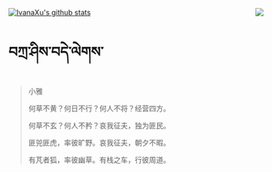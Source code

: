 [![IvanaXu's github stats](https://github-readme-stats.vercel.app/api?username=IvanaXu)](https://github.com/anuraghazra/github-readme-stats)
<img align="right" src="https://github-readme-stats.vercel.app/api/top-langs/?username=IvanaXu&langs_count=3&theme=graywhite" />
# བཀྲ་ཤིས་བདེ་ལེགས་
> 小雅
> 
> 何草不黄？何日不行？何人不将？经营四方。
> 
> 何草不玄？何人不矜？哀我征夫，独为匪民。
> 
> 匪兕匪虎，率彼旷野。哀我征夫，朝夕不暇。
> 
> 有芃者狐，率彼幽草。有栈之车，行彼周道。
>